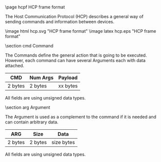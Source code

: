 \page hcpf HCP frame format

The Host Communication Protocol (HCP) describes a general way of sending commands and information
between devices.

\image html hcp.svg "HCP frame format"
\image latex hcp.eps "HCP frame format"

\section cmd Command

The Commands define the general action that is going to be executed. However, each command
can have several Arguments each with data attached.

| CMD     | Num Args | Payload  |
| ------- | -------- | -------- |
| 2 bytes | 2 bytes  | xx bytes |

All fields are using unsigned data types.

\section arg Argument

The Argument is used as a complement to the command if it is needed and can contain arbitrary data.

| ARG     | Size    | Data       |
| ------- | --------| ---------- |
| 2 bytes | 2 bytes | size bytes |

All fields are using unsigned data types.
